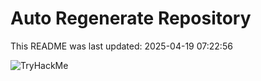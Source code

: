 # Auto Regenerate Repository

This README was last updated: 2025-04-19 07:22:56

 ![TryHackMe](https://tryhackme.com/badge/533634)